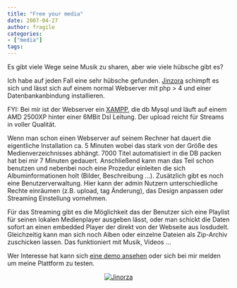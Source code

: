 ```yaml
---
title: "Free your media"
date: 2007-04-27
author: fragile
categories:
- ["media"]
tags:
---
```

Es gibt viele Wege seine Musik zu sharen, aber wie viele hübsche gibt es?

Ich habe auf jeden Fall eine sehr hübsche gefunden. <a href="http://jinzora.com/" title="Jinorza" target="_blank">Jinzora</a> schimpft es sich und lässt sich auf einem normal Webserver mit php &gt; 4 und einer Datenbankanbindung installieren.

FYI: Bei mir ist der Webserver ein <a href="http://www.apachefriends.org/de/xampp.html" title="XAMPP" target="_blank">XAMPP</a>, die db Mysql und läuft auf einem AMD 2500XP hinter einer 6MBit Dsl Leitung. Der upload reicht für Streams in voller Qualität.

Wenn man schon einen Webserver auf seinem Rechner hat dauert die eigentliche Installation ca. 5 Minuten wobei das stark von der Größe des Medienverzeichnisses abhängt. 7000 Titel automatisiert in die DB packen hat bei mir 7 Minuten gedauert. Anschließend kann man das Teil schon benutzen und nebenbei noch eine Prozedur einleiten die sich Albuminformationen holt (Bilder, Beschreibung ...). Zusätzlich gibt es noch eine Benutzerverwaltung. Hier kann der admin Nutzern unterschiedliche Rechte einräumen (z.B. upload, tag Änderung), das Design anpassen oder Streaming Einstellung vornehmen.

Für das Streaming gibt es die Möglichkeit das der Benutzer sich eine Playlist für seinen lokalen Medienplayer ausgeben lässt, oder man schickt die Daten sofort an einen embedded Player der direkt von der Webseite aus losdudelt. Gleichzeitig kann man sich noch Alben oder einzelne Dateien als Zip-Archiv zuschicken lassen. Das funktioniert mit Musik, Videos ...

Wer Interesse hat kann sich <a href="http://jinzora.com/pages.php?pn=demos" title="Jinorza" target="_blank">eine demo ansehen</a> oder sich bei mir melden um meine Plattform zu testen.
<p align="center"><a href="/blog/wp-content/uploads/2007/04/jinorza.jpg" title="Jinorza"><img src="/blog/wp-content/uploads/2007/04/jinorzaVorschaubild.jpg" alt="Jinorza" /></a></p>